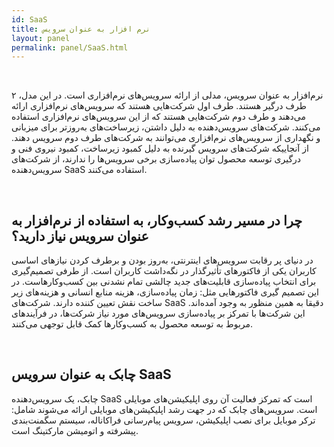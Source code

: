 ```yaml
---  
id: SaaS  
title: نرم افزار به عنوان سرویس  
layout: panel
permalink: panel/SaaS.html  
---  
```


<br>

نرم‌افزار به عنوان سرویس، مدلی از ارائه سرویس‌های نرم‌افزاری است. در این مدل، ۲ طرف درگیر هستند. طرف اول شرکت‌هایی هستند که سرویس‌های نرم‌افزاری ارائه می‌دهند و طرف دوم شرکت‌هایی هستند که از این سرویس‌های نرم‌افزاری استفاده می‌کنند.  شرکت‌های سرویس‌دهنده  به دلیل داشتن، زیرساخت‌های به‌روزتر برای میزبانی و نگهداری از سرویس‌های نرم‌افزاری می‌توانند به شرکت‌های طرف دوم سرویس‌ دهند. از آنجاییکه شرکت‌های سرویس گیرنده به دلیل کمبود زیرساخت، کمبود نیروی فنی و درگیری توسعه محصول توان پیاده‌سازی برخی سرویس‌ها را ندارند، از شرکت‌های سرویس‌دهنده SaaS استفاده می‌کنند. 

<br>


##  چرا در مسیر رشد کسب‌و‌کار، به استفاده از نرم‌افزار به عنوان سرویس نیاز دارید؟ ‌


در دنیای پر رقابت سرویس‌های اینترنتی، به‌روز بودن و برطرف کردن نیازهای  اساسی کاربران یکی از فاکتورهای تأثیرگذار در نگه‌داشت کاربران است. از طرفی تصمیم‌گیری برای انتخاب پیاده‌سازی قابلیت‌های جدید  چالشی تمام نشدنی بین کسب‌و‌کارهاست. 
در این تصمیم گیری فاکتورهایی مثل: زمان پیاده‌سازی، هزینه‌ منابع انسانی و هزینه‌های زیر ساخت نقش تعیین کننده دارند. 
شرکت‌های Saa‌S دقیقا به همین منظور به وجود آمده‌اند. این شرکت‌ها با تمرکز بر پیاده‌سازی سرویس‌های مورد نیاز شرکت‌ها، در فرآیندهای مربوط به توسعه محصول به کسب‌و‌کارها کمک قابل توجهی می‌کنند. 


<br>


## چابک به عنوان سرویس SaaS 


چابک، یک سرویس‌دهنده SaaS است که تمرکز فعالیت آن روی اپلیکیشن‌های موبایلی است. سرویس‌های چابک که در جهت رشد اپلیکیشن‌های موبایلی ارائه می‌شوند شامل: ترکر موبایل برای نصب اپلیکیشن، سرویس پیام‌رسانی فراکاناله، سیستم سگمنت‌بندی پیشرفته و اتومیشن مارکتینگ است. 


<br>